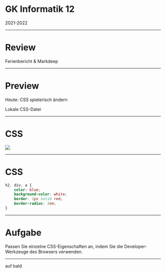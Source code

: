 # GK Informatik 12

2021-2022

---

# Review

Ferienbericht & Markdeep

---

# Preview

Heute: CSS spielerisch ändern

Lokale CSS-Datei

---

# CSS

<img src="https://wiki.selfhtml.org/images/thumb/b/b5/CSS-Regelsatz.svg/600px-CSS-Regelsatz.svg.png" style="background-color:white;" />

---

# CSS

~~~ css
h2, div, a {
    color: blue;
    background-color: white;
    border: 2px solid red;
    border-radius: 3em;
}
~~~

---

# Aufgabe

Passen Sie einzelne CSS-Eigenschaften an, indem Sie die Developer-Werkzeuge des Browsers verwenden.

---

auf bald



